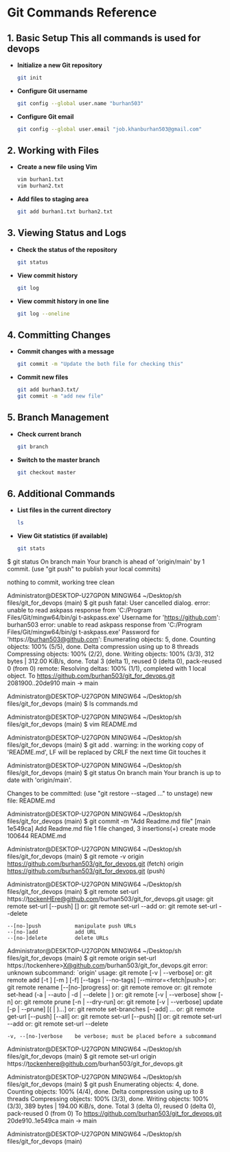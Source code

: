 
# Git Commands Reference

## 1. Basic Setup This all commands is used for devops

- **Initialize a new Git repository**
  ```bash
  git init
  ```

- **Configure Git username**
  ```bash
  git config --global user.name "burhan503"
  ```

- **Configure Git email**
  ```bash
  git config --global user.email "job.khanburhan503@gmail.com"
  ```

## 2. Working with Files

- **Create a new file using Vim**
  ```bash
  vim burhan1.txt
  vim burhan2.txt
  ```

- **Add files to staging area**
  ```bash
  git add burhan1.txt burhan2.txt
  ```

## 3. Viewing Status and Logs

- **Check the status of the repository**
  ```bash
  git status
  ```

- **View commit history**
  ```bash
  git log
  ```

- **View commit history in one line**
  ```bash
  git log --oneline
  ```

## 4. Committing Changes

- **Commit changes with a message**
  ```bash
  git commit -m "Update the both file for checking this"
  ```

- **Commit new files**
  ```bash
  git add burhan3.txt/
  git commit -m "add new file"
  ```

## 5. Branch Management

- **Check current branch**
  ```bash
  git branch
  ```

- **Switch to the master branch**
  ```bash
  git checkout master
  ```

## 6. Additional Commands

- **List files in the current directory**
  ```bash
  ls
  ```

- **View Git statistics (if available)**
  ```bash
  git stats
  ```






$ git status
On branch main
Your branch is ahead of 'origin/main' by 1 commit.
  (use "git push" to publish your local commits)

nothing to commit, working tree clean

Administrator@DESKTOP-U27GP0N MINGW64 ~/Desktop/sh files/git_for_devops (main)
$ git push
fatal: User cancelled dialog.
error: unable to read askpass response from 'C:/Program Files/Git/mingw64/bin/gi
t-askpass.exe'
Username for 'https://github.com': burhan503
error: unable to read askpass response from 'C:/Program Files/Git/mingw64/bin/gi
t-askpass.exe'
Password for 'https://burhan503@github.com':
Enumerating objects: 5, done.
Counting objects: 100% (5/5), done.
Delta compression using up to 8 threads
Compressing objects: 100% (2/2), done.
Writing objects: 100% (3/3), 312 bytes | 312.00 KiB/s, done.
Total 3 (delta 1), reused 0 (delta 0), pack-reused 0 (from 0)
remote: Resolving deltas: 100% (1/1), completed with 1 local object.
To https://github.com/burhan503/git_for_devops.git
   2081900..20de910  main -> main

Administrator@DESKTOP-U27GP0N MINGW64 ~/Desktop/sh files/git_for_devops (main)
$ ls
commands.md

Administrator@DESKTOP-U27GP0N MINGW64 ~/Desktop/sh files/git_for_devops (main)
$ vim README.md

Administrator@DESKTOP-U27GP0N MINGW64 ~/Desktop/sh files/git_for_devops (main)
$ git add .
warning: in the working copy of 'README.md', LF will be replaced by CRLF the next time Git touches it

Administrator@DESKTOP-U27GP0N MINGW64 ~/Desktop/sh files/git_for_devops (main)
$ git status
On branch main
Your branch is up to date with 'origin/main'.

Changes to be committed:
  (use "git restore --staged <file>..." to unstage)
        new file:   README.md


Administrator@DESKTOP-U27GP0N MINGW64 ~/Desktop/sh files/git_for_devops (main)
$ git commit -m "Add Readme.md file"
[main 1e549ca] Add Readme.md file
 1 file changed, 3 insertions(+)
 create mode 100644 README.md

Administrator@DESKTOP-U27GP0N MINGW64 ~/Desktop/sh files/git_for_devops (main)
$ git remote -v
origin  https://github.com/burhan503/git_for_devops.git (fetch)
origin  https://github.com/burhan503/git_for_devops.git (push)

Administrator@DESKTOP-U27GP0N MINGW64 ~/Desktop/sh files/git_for_devops (main)
$ git remote set-url https://tockenHEre@github.com/burhan503/git_for_devops.git
usage: git remote set-url [--push] <name> <newurl> [<oldurl>]
   or: git remote set-url --add <name> <newurl>
   or: git remote set-url --delete <name> <url>

    --[no-]push           manipulate push URLs
    --[no-]add            add URL
    --[no-]delete         delete URLs


Administrator@DESKTOP-U27GP0N MINGW64 ~/Desktop/sh files/git_for_devops (main)
$ git remote origin set-url https://tockenhere>X@github.com/burhan503/git_for_devops.git
error: unknown subcommand: `origin'
usage: git remote [-v | --verbose]
   or: git remote add [-t <branch>] [-m <master>] [-f] [--tags | --no-tags] [--mirror=<fetch|push>] <name> <url>
   or: git remote rename [--[no-]progress] <old> <new>
   or: git remote remove <name>
   or: git remote set-head <name> (-a | --auto | -d | --delete | <branch>)
   or: git remote [-v | --verbose] show [-n] <name>
   or: git remote prune [-n | --dry-run] <name>
   or: git remote [-v | --verbose] update [-p | --prune] [(<group> | <remote>)...]
   or: git remote set-branches [--add] <name> <branch>...
   or: git remote get-url [--push] [--all] <name>
   or: git remote set-url [--push] <name> <newurl> [<oldurl>]
   or: git remote set-url --add <name> <newurl>
   or: git remote set-url --delete <name> <url>

    -v, --[no-]verbose    be verbose; must be placed before a subcommand


Administrator@DESKTOP-U27GP0N MINGW64 ~/Desktop/sh files/git_for_devops (main)
$ git remote set-url origin https://tockenhere@github.com/burhan503/git_for_devops.git

Administrator@DESKTOP-U27GP0N MINGW64 ~/Desktop/sh files/git_for_devops (main)
$ git push
Enumerating objects: 4, done.
Counting objects: 100% (4/4), done.
Delta compression using up to 8 threads
Compressing objects: 100% (3/3), done.
Writing objects: 100% (3/3), 389 bytes | 194.00 KiB/s, done.
Total 3 (delta 0), reused 0 (delta 0), pack-reused 0 (from 0)
To https://github.com/burhan503/git_for_devops.git
   20de910..1e549ca  main -> main

Administrator@DESKTOP-U27GP0N MINGW64 ~/Desktop/sh files/git_for_devops (main)
